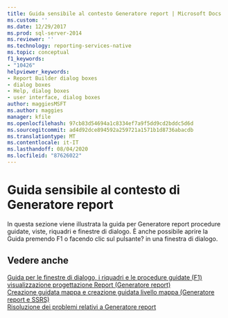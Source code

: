 ```yaml
---
title: Guida sensibile al contesto Generatore report | Microsoft Docs
ms.custom: ''
ms.date: 12/29/2017
ms.prod: sql-server-2014
ms.reviewer: ''
ms.technology: reporting-services-native
ms.topic: conceptual
f1_keywords:
- "10426"
helpviewer_keywords:
- Report Builder dialog boxes
- dialog boxes
- Help, dialog boxes
- user interface, dialog boxes
author: maggiesMSFT
ms.author: maggies
manager: kfile
ms.openlocfilehash: 97cb83d54694a1c8334ef7a9f5dd9cd2bddc5d6d
ms.sourcegitcommit: ad4d92dce894592a259721a1571b1d8736abacdb
ms.translationtype: MT
ms.contentlocale: it-IT
ms.lasthandoff: 08/04/2020
ms.locfileid: "87626022"
---
```

# <a name="report-builder-f1-help"></a>Guida sensibile al contesto di Generatore report
  In questa sezione viene illustrata la guida per Generatore report procedure guidate, viste, riquadri e finestre di dialogo. È anche possibile aprire la Guida premendo F1 o facendo clic sul pulsante? in una finestra di dialogo.  
  
## <a name="see-also"></a>Vedere anche  
 [Guida per le finestre di dialogo, i riquadri e le procedure guidate (F1)](../report-builder-help-for-dialog-boxes-panes-and-wizards.md) [visualizzazione progettazione Report &#40;Generatore report&#41;](report-design-view-report-builder.md)   
 [Creazione guidata mappa e creazione guidata livello mappa &#40;Generatore report e SSRS&#41;](../report-design/map-wizard-and-map-layer-wizard-report-builder-and-ssrs.md)   
 [Risoluzione dei problemi relativi a Generatore report](../troubleshoot-report-builder.md)  
  
  
